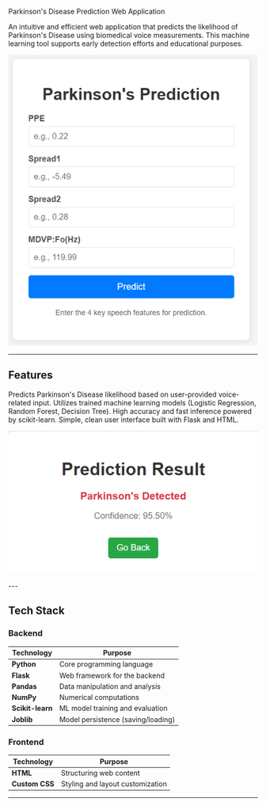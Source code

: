 

Parkinson's Disease Prediction Web Application

An intuitive and efficient web application that predicts the likelihood of Parkinson's Disease using biomedical voice measurements. This machine learning tool supports early detection efforts and educational purposes.
<p align="center">
  <img src="images\img1.png" alt="Screenshot of the Parkinson Prediction WebApp" width="600"/>
</p>

---

## Features

Predicts Parkinson's Disease likelihood based on user-provided voice-related input.
Utilizes trained machine learning models (Logistic Regression, Random Forest, Decision Tree).
High accuracy and fast inference powered by scikit-learn.
Simple, clean user interface built with Flask and HTML.

<p align="center">
  <img src="images\img2.png" alt="Screenshot of the Parkinson Prediction WebApp" width="600"/>
</p>
---


## Tech Stack

### Backend
| Technology       | Purpose                                  |
|------------------|-------------------------------------------|
| **Python**        | Core programming language                 |
| **Flask**         | Web framework for the backend             |
| **Pandas**        | Data manipulation and analysis            |
| **NumPy**         | Numerical computations                    |
| **Scikit-learn**  | ML model training and evaluation          |
| **Joblib**        | Model persistence (saving/loading)        |

### Frontend
| Technology    | Purpose                         |
|---------------|----------------------------------|
| **HTML**       | Structuring web content          |
| **Custom CSS** | Styling and layout customization |

---

